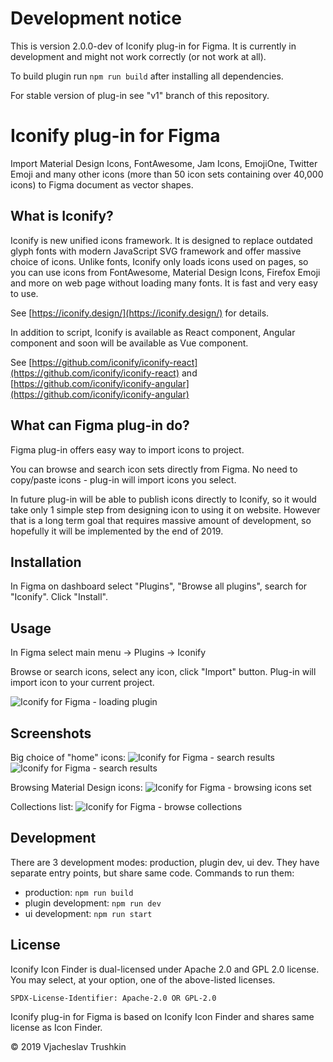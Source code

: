 # Development notice

This is version 2.0.0-dev of Iconify plug-in for Figma. It is currently in development and might not work correctly (or not work at all).

To build plugin run `npm run build` after installing all dependencies.

For stable version of plug-in see "v1" branch of this repository.

# Iconify plug-in for Figma

Import Material Design Icons, FontAwesome, Jam Icons, EmojiOne, Twitter Emoji and many other icons (more than 50 icon sets containing over 40,000 icons) to Figma document as vector shapes.

## What is Iconify?

Iconify is new unified icons framework. It is designed to replace outdated glyph fonts with modern JavaScript SVG framework
and offer massive choice of icons. Unlike fonts, Iconify only loads icons used on pages, so you can use icons from FontAwesome,
Material Design Icons, Firefox Emoji and more on web page without loading many fonts. It is fast and very easy to use.

See [https://iconify.design/](https://iconify.design/) for details.

In addition to script, Iconify is available as React component, Angular component and soon will be available as Vue component. 

See [https://github.com/iconify/iconify-react](https://github.com/iconify/iconify-react) and [https://github.com/iconify/iconify-angular](https://github.com/iconify/iconify-angular)

## What can Figma plug-in do?

Figma plug-in offers easy way to import icons to project.

You can browse and search icon sets directly from Figma. No need to copy/paste icons - plug-in will import icons you select.

In future plug-in will be able to publish icons directly to Iconify, so it would take only 1 simple step from designing icon to using it on website. However that is a long term goal that requires massive amount of development, so hopefully it will be implemented by the end of 2019.

## Installation

In Figma on dashboard select "Plugins", "Browse all plugins", search for "Iconify". Click "Install".

## Usage

In Figma select main menu -> Plugins -> Iconify

Browse or search icons, select any icon, click "Import" button. Plug-in will import icon to your current project.

![Iconify for Figma - loading plugin](https://iconify.github.io/iconify-figma-plus/samples/opening_plugin.png)

## Screenshots

Big choice of "home" icons:
![Iconify for Figma - search results](https://iconify.github.io/iconify-figma-plus/samples/search1.png)
![Iconify for Figma - search results](https://iconify.github.io/iconify-figma-plus/samples/search2.png)

Browsing Material Design icons:
![Iconify for Figma - browsing icons set](https://iconify.github.io/iconify-figma-plus/samples/material-design.png)

Collections list:
![Iconify for Figma - browse collections](https://iconify.github.io/iconify-figma-plus/samples/collections.png)


## Development

There are 3 development modes: production, plugin dev, ui dev. They have separate entry points, but share same code. Commands to run them:
* production: `npm run build`
* plugin development: `npm run dev`
* ui development: `npm run start`

## License

Iconify Icon Finder is dual-licensed under Apache 2.0 and GPL 2.0 license. You may select, at your option, one of the above-listed licenses.

`SPDX-License-Identifier: Apache-2.0 OR GPL-2.0`

Iconify plug-in for Figma is based on Iconify Icon Finder and shares same license as Icon Finder.

© 2019 Vjacheslav Trushkin
